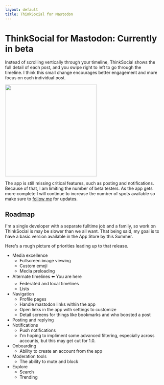 ```yaml
---
layout: default
title: ThinkSocial for Mastodon
---
```


# ThinkSocial for Mastodon: Currently in beta

Instead of scrolling vertically through your timeline, 
ThinkSocial shows the full detail of each post, and you swipe right 
to left to go through the timeline. I think this small change encourages 
better engagement and more focus on each individual post.

<img 
 class="screenshot" 
 width="300" 
 src="/images/apps/thinksocial/recording.gif"
 srcset="/images/apps/thinksocial/recording.mp4, /images/apps/thinksocial/recording.gif" 
/>

The app is still missing critical features, such as posting and notifications. 
Because of that, I am limiting the number of beta testers. 
As the app gets more complete I will continue to increase the number of spots 
available so make sure to [follow me](https://mastodon.social/@davbeck) for updates.

## Roadmap

I'm a single developer with a separate fulltime job and a family, so work on ThinkSocial is 
may be slower than we all want. That being said, my goal is to have a basic version
available in the App Store by this Summer.

Here's a rough picture of priorities leading up to that release.

- Media excellence
    - Fullscreen image viewing
    - Custom emoji
    - Media preloading
- Alternate timelines ⬅️ You are here
    - Federated and local timelines
    - Lists
- Navigation
    - Profile pages
    - Handle mastodon links within the app
    - Open links in the app with settings to customize
    - Detail screens for things like bookmarks and who boosted a post
- Posting and replying
- Notifications
    - Push notifications
    - I'm hoping to impliment some advanced filtering, especially across accounts, but this may get cut for 1.0.
- Onboarding
    - Ability to create an account from the app
- Moderation tools
    - The ability to mute and block
- Explore
    - Search
    - Trending
